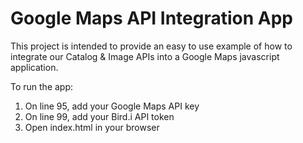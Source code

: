 # Google Maps API Integration App

This project is intended to provide an easy to use example of how to integrate our Catalog & Image APIs into a Google Maps javascript application.

To run the app:
1. On line 95, add your Google Maps API key
2. On line 99, add your Bird.i API token
3. Open index.html in your browser